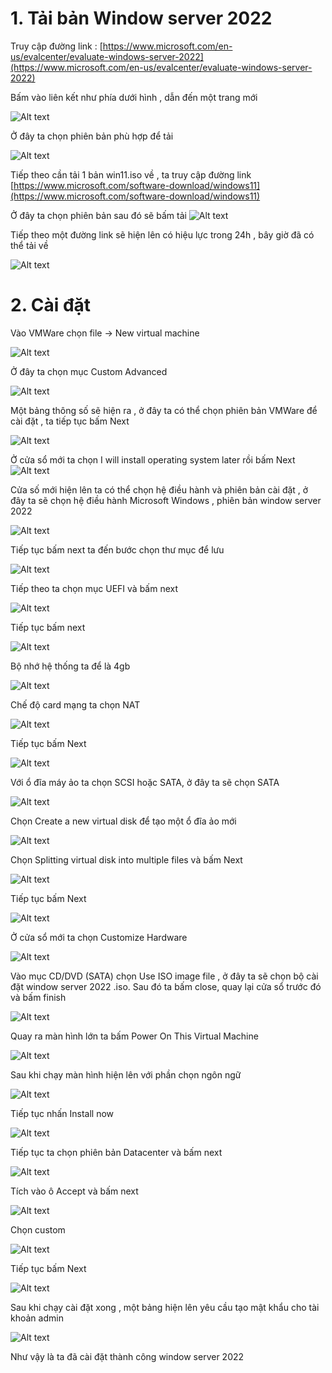 # 1. Tải bản Window server 2022
Truy cập đường link : [https://www.microsoft.com/en-us/evalcenter/evaluate-windows-server-2022](https://www.microsoft.com/en-us/evalcenter/evaluate-windows-server-2022)

Bấm vào liên kết như phía dưới hình , dẫn đến một trang mới 

![Alt text](../imgs/1.png)

Ở đây ta chọn phiên bản phù hợp để tải 

![Alt text](../imgs/2.png)

Tiếp theo cần tải 1 bản win11.iso về , ta truy cập đường link [https://www.microsoft.com/software-download/windows11](https://www.microsoft.com/software-download/windows11)

Ở đây ta chọn phiên bản sau đó sẽ bấm tải 
![Alt text](../imgs/4.png)

Tiếp theo một đường link sẽ hiện lên có hiệu lực trong 24h , bây giờ đã có thể tải về 

![Alt text](../imgs/5.png)

# 2. Cài đặt 
Vào VMWare chọn file -> New virtual machine

![Alt text](../imgs/8.png)

Ở đây ta chọn mục Custom Advanced

![Alt text](../imgs/6.png)

Một bảng thông số sẽ hiện ra , ở đây ta có thể chọn phiên bản VMWare để cài đặt , ta tiếp tục bấm Next  

![Alt text](../imgs/7.png)

Ở cửa sổ mới ta chọn I will install operating system later rồi bấm Next
![Alt text](../imgs/9.png)

Cửa số mới hiện lên ta có thể chọn hệ điều hành và phiên bản cài đặt , ở đây ta sẽ chọn hệ điều hành Microsoft Windows , phiên bản window server 2022 

![Alt text](../imgs/10.png)

Tiếp tục bấm next ta đến bước chọn thư mục để lưu 

![Alt text](../imgs/11.png)

Tiếp theo ta chọn mục UEFI và bấm next

![Alt text](../imgs/12.png)

Tiếp tục bấm next

![Alt text](../imgs/13.png)

Bộ nhớ hệ thống ta để là 4gb

![Alt text](../imgs/14.png)

Chế độ card mạng ta chọn NAT

![Alt text](../imgs/15.png)

Tiếp tục bấm Next 

![Alt text](../imgs/16.png)

Với ổ đĩa máy ảo ta chọn SCSI hoặc SATA, ở đây ta sẽ chọn SATA

![Alt text](../imgs/17.png)

Chọn Create a new virtual disk để tạo một ổ đĩa ảo mới 

![Alt text](../imgs/18.png)

Chọn Splitting virtual disk into multiple files và bấm Next

![Alt text](../imgs/19.png)

Tiếp tục bấm Next

![Alt text](../imgs/20.png)

Ở cửa sổ mới ta chọn Customize Hardware

![Alt text](../imgs/21.png)

Vào mục CD/DVD (SATA) chọn Use ISO image file , ở đây ta sẽ chọn bộ cài đặt window server 2022 .iso. Sau đó ta bấm close, quay lại cửa sổ trước đó và bấm finish

![Alt text](../imgs/22.png)

Quay ra màn hình lớn ta bấm Power On This Virtual Machine

![Alt text](../imgs/23.png)

Sau khi chạy màn hình hiện lên với phần chọn ngôn ngữ

![Alt text](../imgs/24.png)

Tiếp tục nhấn Install now

![Alt text](../imgs/25.png)

Tiếp tục ta chọn phiên bản Datacenter và bấm next

![Alt text](../imgs/26.png)

Tích vào ô Accept và bấm next

![Alt text](../imgs/27.png)

Chọn custom 

![Alt text](../imgs/28.png)

Tiếp tục bấm Next

![Alt text](../imgs/29.png)

Sau khi chạy cài đặt xong , một bảng hiện lên yêu cầu tạo mật khẩu cho tài khoản admin

![Alt text](../imgs/30.png)

Như vậy là ta đã cài đặt thành công window server 2022
